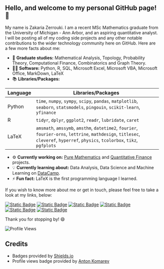 ## Hello, and welcome to my personal GitHub page! 👋
My name is Zakaria Zerrouki. I am a recent MSc Mathematics graduate from the University of Michigan - Ann Arbor, and an aspiring quantitative analyst. I will be posting all of my coding side projects and any other notable contributions to the wider technology community here on GitHub. Here are a few more facts about me:

- 📖 **Graduate studies:** Mathematical Analysis, Topology, Probability Theory, Computational Finance, Combinatorics and Graph Theory.
- 👨‍💻 **Software:** Python, R, SQL, Microsoft Excel, Microsoft VBA, Microsoft Office, MarkDown, LaTeX
- 📚 **Libraries/Packages:**

| Language | Libraries/Packages |
|------|-------|
| Python | `time`, `numpy`, `sympy`, `scipy`, `pandas`, `matplotlib`, `seaborn`, `statsmodels`, `pingouin`, `scikit-learn`, `yfinance` |
| R | `tidyr`, `dplyr`, `ggplot2`, `readr`, `lubridate`, `caret` |
| LaTeX | `amsmath`, `amssymb`, `amsthm`, `datetime2`, `fourier`, `fourier-orns`, `lettrine`, `mathdesign`, `titlesec`, `cleveref`, `hyperref`, `physics`, `tcolorbox`, `tikz`, `pgfplots` |

- &#x2699; **Currently working on:** [Pure Mathematics](https://github.com/mzakariaz/Projects/tree/main/mathematics/Python) and [Quantitative Finance](https://github.com/mzakariaz/Projects/tree/main/quantitative_finance/Python) projects.
- 💡 **Currently learning about:** Data Analysis, Data Science and Machine Learning on <a href = 'https://www.datacamp.com/'>DataCamp</a>.
- ⚡ **Fun fact:** LaTeX is the first programming language I learned.

If you wish to know more about me or get in touch, please feel free to take a look at my links, below:

[![Static Badge](https://img.shields.io/badge/LinkedIn-blue)](https://www.linkedin.com/in/m-zakaria-zerrouki)
[![Static Badge](https://img.shields.io/badge/DataCamp-green)](https://www.datacamp.com/portfolio/mzakariazerrouki)
[![Static Badge](https://img.shields.io/badge/HackerRank-darkgreen)](https://www.hackerrank.com/profile/mzakariazerrouki)
[![Static Badge](https://img.shields.io/badge/CodeSignal-darkblue)](https://app.codesignal.com/profile/mzakariaz)
[![Static Badge](https://img.shields.io/badge/Kaggle-cyan)](https://www.kaggle.com/zakariazerrouki)
[![Static Badge](https://img.shields.io/badge/eMail-gray)](mailto:m.zakaria.zerrouki@gmail.com)

Thank you for stopping by! 😄

![Profile Views](https://komarev.com/ghpvc/?username=mzakariaz&color=red&style=for-the-badge&label=PROFILE_VISITS)

## Credits
- Badges provided by [Shields.io](https://shields.io/)
- Profile views badge provided by [Anton Komarev](https://github.com/antonkomarev)

